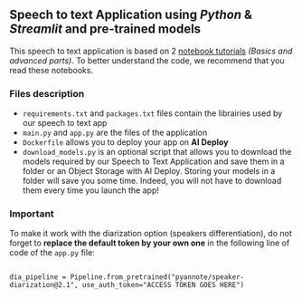 ## Speech to text Application using *Python* & *Streamlit* and pre-trained models

This speech to text application is based on 2 [notebook tutorials](https://github.com/ovh/ai-training-examples/tree/main/notebooks/natural-language-processing/speech-to-text/conda) *(Basics and advanced parts)*. To better understand the code, we recommend that you read these notebooks.

### Files description
- `requirements.txt` and `packages.txt` files contain the librairies used by our speech to text app
- `main.py` and `app.py` are the files of the application
- `Dockerfile` allows you to deploy your app on **AI Deploy**
- `download_models.py` is an optional script that allows you to download the models required by our Speech to Text Application and save them in a folder or an Object Storage with AI Deploy.
Storing your models in a folder will save you some time. Indeed, you will not have to download them every time you launch the app!

### Important
To make it work with the diarization option (speakers differentiation), do not forget to **replace the default token by your own one** in the following line of code of the `app.py` file:

<code>
dia_pipeline = Pipeline.from_pretrained("pyannote/speaker-diarization@2.1", use_auth_token="ACCESS TOKEN GOES HERE")
</code>



